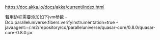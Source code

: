 https://doc.akka.io/docs/akka/current/index.html

若用协程需要添加如下jvm参数
-Dco.paralleluniverse.fibers.verifyInstrumentation=true
-javaagent:~/.m2/repository/co/paralleluniverse/quasar-core/0.8.0/quasar-core-0.8.0.jar
